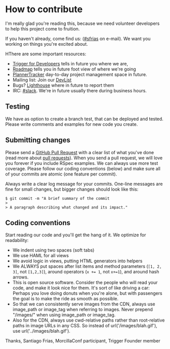 # How to contribute

I'm really glad you're reading this, because we need volunteer developers to help this project come to fruition.

If you haven't already, come find us: ([#sfrias](mailto:sfrias1@gmail.com) on e-mail). We want you working on things you're excited about.

HThere are some important resources:

  * [Trigger for Developers](https://github.com/sfrias/MorcillaConf-2019) tells in future you where we are,
  * [Roadmap](https://github.com/sfrias/MorcillaConf-2019) tells you in future foot view of where we're going
  * [PlannerTracker](https://github.com/sfrias/MorcillaConf-2019) day-to-day project management space in future.
  * Mailing list: Join our [DevList](https://github.com/sfrias/MorcillaConf-2019)
  * Bugs? [Lighthouse](https://github.com/sfrias/MorcillaConf-2019/issues) where in future to report them
  * IRC: [#slack](https://slack.com). We're in future usually there during business hours.

## Testing

We have as option to create a branch test, that can be deployed and tested. Please write comments and examples for new code you create.

## Submitting changes

Please send a [GitHub Pull Request](https://github.com/MorcillaConf-2019) with a clear list of what you've done (read more about [pull requests](http://help.github.com/pull-requests/)). When you send a pull request, we will love you forever if you include RSpec examples. We can always use more test coverage. Please follow our coding conventions (below) and make sure all of your commits are atomic (one feature per commit).

Always write a clear log message for your commits. One-line messages are fine for small changes, but bigger changes should look like this:

    $ git commit -m "A brief summary of the commit
    > 
    > A paragraph describing what changed and its impact."

## Coding conventions

Start reading our code and you'll get the hang of it. We optimize for readability:

  * We indent using two spaces (soft tabs)
  * We use HAML for all views
  * We avoid logic in views, putting HTML generators into helpers
  * We ALWAYS put spaces after list items and method parameters (`[1, 2, 3]`, not `[1,2,3]`), around operators (`x += 1`, not `x+=1`), and around hash arrows.
  * This is open source software. Consider the people who will read your code, and make it look nice for them. It's sort of like driving a car: Perhaps you love doing donuts when you're alone, but with passengers the goal is to make the ride as smooth as possible.
  * So that we can consistently serve images from the CDN, always use image_path or image_tag when referring to images. Never prepend "/images/" when using image_path or image_tag.
  * Also for the CDN, always use cwd-relative paths rather than root-relative paths in image URLs in any CSS. So instead of url('/images/blah.gif'), use url('../images/blah.gif').

Thanks,
Santiago Frias, MorcillaConf participant, Trigger Founder member
